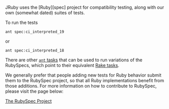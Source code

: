 JRuby uses the [Ruby][spec] project for compatibility testing, along with our own (somewhat dated) suites of tests.

To run the tests 

`ant spec:ci_interpreted_19` 

or 

`ant spec:ci_interpreted_18`

There are other [`ant` tasks][ant-tasks] that can be used to run variations of the RubySpecs, which point to their equivalent [Rake tasks][rake-spec].

We generally prefer that people adding new tests for Ruby behavior submit them to the RubySpec project, so that all Ruby implementations benefit from those additions. For more information on how to contribute to RubySpec, please visit the page below:

[The RubySpec Project][mspec]

[mspec]: http://rubyspec.org
[ant-tasks]: https://github.com/jruby/jruby/blob/586f44f2543c4cdd0e5cbb345517aaf87af1098b/build.xml#L1177-L1216
[rake-spec]: https://github.com/jruby/jruby/blob/586f44f2543c4cdd0e5cbb345517aaf87af1098b/rakelib/spec.rake#L22-L66